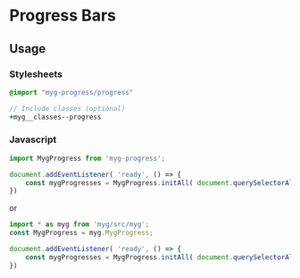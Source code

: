 # Progress Bars

## Usage

### Stylesheets

```sass
@import "myg-progress/progress"

// Include classes (optional)
+myg__classes--progress
```

### Javascript

```js
import MygProgress from 'myg-progress';

document.addEventListener( 'ready', () => {
    const mygProgresses = MygProgress.initAll( document.querySelectorAll('.myg-progress'), {} );
})
```

or

```js
import * as myg from 'myg/src/myg';
const MygProgress = myg.MygProgress;

document.addEventListener( 'ready', () => {
    const mygProgresses = MygProgress.initAll( document.querySelectorAll('.myg-progress'), {} );
})
```
